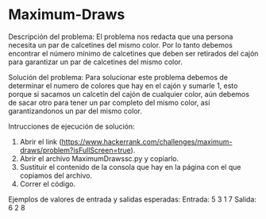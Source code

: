 # Maximum-Draws

Descripción del problema:
  El problema nos redacta que una persona necesita un par de calcetines del mismo color. Por lo tanto debemos encontrar el número mínimo de calcetines que deben ser retirados del cajón para garantizar un par de calcetines del mismo color.

Solución del problema:
  Para solucionar este problema debemos de determinar el numero de colores que hay en el cajón y sumarle 1, esto porque si sacamos un calcetín del cajón de cualquier color, aún debemos de sacar otro para tener un par completo del mismo color, así garantizandonos un par del mismo  color.

Intrucciones de ejecución de solución:
  1. Abrir el link (https://www.hackerrank.com/challenges/maximum-draws/problem?isFullScreen=true).
  2. Abrir el archivo MaximumDrawssc.py y copiarlo.
  3. Sustituir el contenido de la consola que hay en la página con el que copiamos del archivo.
  4. Correr el código.

Ejemplos de valores de entrada y salidas esperadas: 
  Entrada: 
    5
    3
    1
    7
  Salida:
    6
    2
    8

